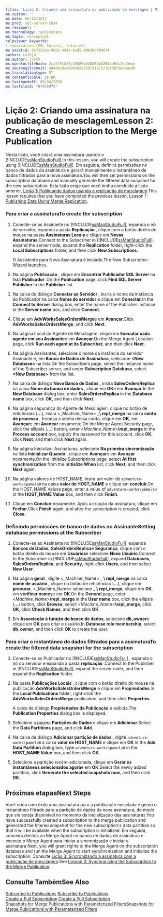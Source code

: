 ```yaml
---
title: 'Lição 2: Criando uma assinatura na publicação de mesclagem | Microsoft Docs'
ms.custom: ''
ms.date: 06/13/2017
ms.prod: sql-server-2014
ms.reviewer: ''
ms.technology: replication
ms.topic: conceptual
helpviewer_keywords:
- replication [SQL Server], tutorials
ms.assetid: 06722baa-9065-443e-b1d5-99036cf89074
author: rothja
ms.author: jroth
ms.openlocfilehash: 2ca4f9cdf9c40d80b428d65b4201be61c2ea3eae
ms.sourcegitcommit: ad4d92dce894592a259721a1571b1d8736abacdb
ms.translationtype: MT
ms.contentlocale: pt-BR
ms.lasthandoff: 08/04/2020
ms.locfileid: "87575075"
---
```

# <a name="lesson-2-creating-a-subscription-to-the-merge-publication"></a><span data-ttu-id="1dbbe-102">Lição 2: Criando uma assinatura na publicação de mesclagem</span><span class="sxs-lookup"><span data-stu-id="1dbbe-102">Lesson 2: Creating a Subscription to the Merge Publication</span></span>
  <span data-ttu-id="1dbbe-103">Nesta lição, você criará uma assinatura usando o [!INCLUDE[ssManStudioFull](../../includes/ssmanstudiofull-md.md)].</span><span class="sxs-lookup"><span data-stu-id="1dbbe-103">In this lesson, you will create the subscription using [!INCLUDE[ssManStudioFull](../../includes/ssmanstudiofull-md.md)].</span></span> <span data-ttu-id="1dbbe-104">Em seguida, definirá permissões no banco de dados da assinatura e gerará manualmente o instantâneo de dados filtrados para a nova assinatura.</span><span class="sxs-lookup"><span data-stu-id="1dbbe-104">You will then set permissions on the subscription database and manually generate the filtered data snapshot for the new subscription.</span></span> <span data-ttu-id="1dbbe-105">Esta lição exige que você tenha concluído a lição anterior, [Lição 1: Publicando dados usando a replicação de mesclagem](lesson-1-publishing-data-using-merge-replication.md).</span><span class="sxs-lookup"><span data-stu-id="1dbbe-105">This lesson requires that you have completed the previous lesson, [Lesson 1: Publishing Data Using Merge Replication](lesson-1-publishing-data-using-merge-replication.md).</span></span>  
  
### <a name="to-create-the-subscription"></a><span data-ttu-id="1dbbe-106">Para criar a assinatura</span><span class="sxs-lookup"><span data-stu-id="1dbbe-106">To create the subscription</span></span>  
  
1.  <span data-ttu-id="1dbbe-107">Conecte-se ao Assinante no [!INCLUDE[ssManStudioFull](../../includes/ssmanstudiofull-md.md)], expanda o nó de servidor, expanda a pasta **Replicação** , clique com o botão direito do mouse na pasta **Assinaturas Locais** e clique em **Novas Assinaturas**.</span><span class="sxs-lookup"><span data-stu-id="1dbbe-107">Connect to the Subscriber in [!INCLUDE[ssManStudioFull](../../includes/ssmanstudiofull-md.md)], expand the server node, expand the **Replication** folder, right-click the **Local Subscriptions** folder, and then click **New Subscriptions**.</span></span>  
  
     <span data-ttu-id="1dbbe-108">O Assistente para Nova Assinatura é iniciado.</span><span class="sxs-lookup"><span data-stu-id="1dbbe-108">The New Subscription Wizard launches.</span></span>  
  
2.  <span data-ttu-id="1dbbe-109">Na página **Publicação** , clique em **Encontrar Publicador SQL Server** na lista **Publicador** .</span><span class="sxs-lookup"><span data-stu-id="1dbbe-109">On the **Publication** page, click **Find SQL Server Publisher** in the **Publisher** list.</span></span>  
  
3.  <span data-ttu-id="1dbbe-110">Na caixa de diálogo **Conectar ao Servidor** , insira o nome da instância do Publicador na caixa **Nome do servidor** e clique em **Conectar**.</span><span class="sxs-lookup"><span data-stu-id="1dbbe-110">In the **Connect to Server** dialog box, enter the name of the Publisher instance in the **Server name** box, and click **Connect**.</span></span>  
  
4.  <span data-ttu-id="1dbbe-111">Clique em **AdvWorksSalesOrdersMerge**e em **Avançar**.</span><span class="sxs-lookup"><span data-stu-id="1dbbe-111">Click **AdvWorksSalesOrdersMerge**, and click **Next**.</span></span>  
  
5.  <span data-ttu-id="1dbbe-112">Na página Local do Agente de Mesclagem, clique em **Executar cada agente em seu Assinante**e em **Avançar**.</span><span class="sxs-lookup"><span data-stu-id="1dbbe-112">On the Merge Agent Location page, click **Run each agent at its Subscriber**, and then click **Next**.</span></span>  
  
6.  <span data-ttu-id="1dbbe-113">Na página Assinantes, selecione o nome da instância do servidor Assinante e, em **Banco de Dados de Assinatura**, selecione **\<New Database>** na lista.</span><span class="sxs-lookup"><span data-stu-id="1dbbe-113">On the Subscribers page, select the instance name of the Subscriber server, and under **Subscription Database**, select **\<New Database>** from the list.</span></span>  
  
7.  <span data-ttu-id="1dbbe-114">Na caixa de diálogo **Novo Banco de Dados** , insira **SalesOrdersReplica** na caixa **Nome do banco de dados** , clique em **OK**e em **Avançar**.</span><span class="sxs-lookup"><span data-stu-id="1dbbe-114">In the **New Database** dialog box, enter **SalesOrdersReplica** in the **Database name** box, click **OK**, and then click **Next**.</span></span>  
  
8.  <span data-ttu-id="1dbbe-115">Na página segurança do Agente de Mesclagem, clique no botão de reticências (**...**), insira \<_Machine_Name> _**\ repl_merge** na caixa **conta de processo** , forneça a senha dessa conta, clique em **OK**, em **Avançar**e em **Avançar** novamente.</span><span class="sxs-lookup"><span data-stu-id="1dbbe-115">On the Merge Agent Security page, click the ellipsis (**...**) button, enter \<_Machine_Name>_**\repl_merge** in the **Process account** box, supply the password for this account, click **OK**, click **Next**, and then click **Next** again.</span></span>  
  
9. <span data-ttu-id="1dbbe-116">Na página Inicializar Assinaturas, selecione **Na primeira sincronização** na lista **Inicializar Quando** , clique em **Avançar**e em **Avançar** novamente.</span><span class="sxs-lookup"><span data-stu-id="1dbbe-116">On the Initialize Subscriptions page, select **At first synchronization** from the **Initialize When** list, click **Next**, and then click **Next** again.</span></span>  
  
10. <span data-ttu-id="1dbbe-117">Na página valores de HOST_NAME, insira um valor de `adventure-works\pamela0` na caixa **valor de HOST_NAME** e clique em **concluir**.</span><span class="sxs-lookup"><span data-stu-id="1dbbe-117">On the HOST_NAME Values page, enter a value of `adventure-works\pamela0` in the **HOST_NAME Value** box, and then click **Finish**.</span></span>  
  
11. <span data-ttu-id="1dbbe-118">Clique em **Concluir** novamente. Após a criação da assinatura, clique em **Fechar**.</span><span class="sxs-lookup"><span data-stu-id="1dbbe-118">Click **Finish** again, and after the subscription is created, click **Close**.</span></span>  
  
### <a name="setting-database-permissions-at-the-subscriber"></a><span data-ttu-id="1dbbe-119">Definindo permissões de banco de dados no Assinante</span><span class="sxs-lookup"><span data-stu-id="1dbbe-119">Setting database permissions at the Subscriber</span></span>  
  
1.  <span data-ttu-id="1dbbe-120">Conecte-se ao Assinante no [!INCLUDE[ssManStudioFull](../../includes/ssmanstudiofull-md.md)], expanda **Bancos de Dados**, **SalesOrdersReplica**e **Segurança**, clique com o botão direito do mouse em **Usuários**e selecione **Novo Usuário**.</span><span class="sxs-lookup"><span data-stu-id="1dbbe-120">Connect to the Subscriber in [!INCLUDE[ssManStudioFull](../../includes/ssmanstudiofull-md.md)], expand **Databases**, **SalesOrdersReplica**, and **Security**, right-click **Users**, and then select **New User**.</span></span>  
  
2.  <span data-ttu-id="1dbbe-121">Na página **geral** , digite \<_Machine_Name> _ **\ repl_merge** na caixa **nome de usuário** , clique no botão de reticências (**...**), clique em **procurar**, \<_Machine_Name> selecione _ **\ repl_merge**, clique em **OK**, em **verificar nomes**e em **OK**.</span><span class="sxs-lookup"><span data-stu-id="1dbbe-121">On the **General** page, enter \<_Machine_Name>_**\repl_merge** in the **User name** box, click the ellipsis (**...**) button, click **Browse**, select \<_Machine_Name>_**\repl_merge**, click **OK**, click **Check Names**, and then click **OK**.</span></span>  
  
3.  <span data-ttu-id="1dbbe-122">Em **Associação à função do banco de dados**, selecione **db_owner**e clique em **OK** para criar o usuário.</span><span class="sxs-lookup"><span data-stu-id="1dbbe-122">In **Database role membership**, select **db_owner**, and then click **OK** to create the user.</span></span>  
  
### <a name="to-create-the-filtered-data-snapshot-for-the-subscription"></a><span data-ttu-id="1dbbe-123">Para criar o instantâneo de dados filtrados para a assinatura</span><span class="sxs-lookup"><span data-stu-id="1dbbe-123">To create the filtered data snapshot for the subscription</span></span>  
  
1.  <span data-ttu-id="1dbbe-124">Conecte-se ao Publicador no [!INCLUDE[ssManStudioFull](../../includes/ssmanstudiofull-md.md)] , expanda o nó do servidor e expanda a pasta **replicação** .</span><span class="sxs-lookup"><span data-stu-id="1dbbe-124">Connect to the Publisher in [!INCLUDE[ssManStudioFull](../../includes/ssmanstudiofull-md.md)], expand the server node, and then expand the **Replication** folder.</span></span>  
  
2.  <span data-ttu-id="1dbbe-125">Na pasta **Publicações Locais** , clique com o botão direito do mouse na publicação **AdvWorksSalesOrdersMerge** e clique em **Propriedades**.</span><span class="sxs-lookup"><span data-stu-id="1dbbe-125">In the **Local Publications** folder, right-click the **AdvWorksSalesOrdersMerge** publication, and then click **Properties**.</span></span>  
  
     <span data-ttu-id="1dbbe-126">A caixa de diálogo **Propriedades da Publicação** é exibida.</span><span class="sxs-lookup"><span data-stu-id="1dbbe-126">The **Publication Properties** dialog box is displayed.</span></span>  
  
3.  <span data-ttu-id="1dbbe-127">Selecione a página **Partições de Dados** e clique em **Adicionar**.</span><span class="sxs-lookup"><span data-stu-id="1dbbe-127">Select the **Data Partitions** page, and click **Add**.</span></span>  
  
4.  <span data-ttu-id="1dbbe-128">Na caixa de diálogo **Adicionar partição de dados** , digite `adventure-works\pamela0` a caixa **valor de HOST_NAME** e clique em **OK**.</span><span class="sxs-lookup"><span data-stu-id="1dbbe-128">In the **Add Data Partition** dialog box, type `adventure-works\pamela0` in the **HOST_NAME Value** box, and then click **OK**.</span></span>  
  
5.  <span data-ttu-id="1dbbe-129">Selecione a partição recém-adicionada, clique em **Gerar os instantâneos selecionados agora**e em **OK**.</span><span class="sxs-lookup"><span data-stu-id="1dbbe-129">Select the newly added partition, click **Generate the selected snapshots now**, and then click **OK**.</span></span>  
  
## <a name="next-steps"></a><span data-ttu-id="1dbbe-130">Próximas etapas</span><span class="sxs-lookup"><span data-stu-id="1dbbe-130">Next Steps</span></span>  
 <span data-ttu-id="1dbbe-131">Você criou com êxito uma assinatura para a publicação mesclada e gerou o instantâneo filtrado para a partição de dados da nova assinatura, de modo que ele esteja disponível no momento da inicialização das assinaturas.</span><span class="sxs-lookup"><span data-stu-id="1dbbe-131">You have successfully created a subscription to the merge publication and generated the filtered snapshot for the new subscription's data partition so that it will be available when the subscription is initialized.</span></span> <span data-ttu-id="1dbbe-132">Em seguida, conceda direitos ao Merge Agent no banco de dados de assinatura e execute o Merge Agent para iniciar a sincronização e iniciar a assinatura.</span><span class="sxs-lookup"><span data-stu-id="1dbbe-132">Next, you will grant rights to the Merge Agent on the subscription database and run the Merge Agent to start synchronization and initialize the subscription.</span></span> <span data-ttu-id="1dbbe-133">Consulte [Lição 3: Sincronizando a assinatura com a publicação de mesclagem](lesson-3-synchronizing-the-subscription-to-the-merge-publication.md).</span><span class="sxs-lookup"><span data-stu-id="1dbbe-133">See [Lesson 3: Synchronizing the Subscription to the Merge Publication](lesson-3-synchronizing-the-subscription-to-the-merge-publication.md).</span></span>  
  
## <a name="see-also"></a><span data-ttu-id="1dbbe-134">Consulte Também</span><span class="sxs-lookup"><span data-stu-id="1dbbe-134">See Also</span></span>  
 <span data-ttu-id="1dbbe-135">[Subscribe to Publications](subscribe-to-publications.md) </span><span class="sxs-lookup"><span data-stu-id="1dbbe-135">[Subscribe to Publications](subscribe-to-publications.md) </span></span>  
 <span data-ttu-id="1dbbe-136">[Create a Pull Subscription](create-a-pull-subscription.md) </span><span class="sxs-lookup"><span data-stu-id="1dbbe-136">[Create a Pull Subscription](create-a-pull-subscription.md) </span></span>  
 [<span data-ttu-id="1dbbe-137">Snapshots for Merge Publications with Parameterized Filters</span><span class="sxs-lookup"><span data-stu-id="1dbbe-137">Snapshots for Merge Publications with Parameterized Filters</span></span>](snapshots-for-merge-publications-with-parameterized-filters.md)  
  
  
